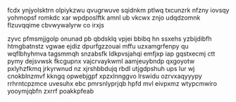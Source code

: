 fcdx ynjyolsktrn olpiykzwu qvugrwuve sqidnkm ptlwq txcunzrk nfzny iovsqy yohmopsf romkdc xar wpdposlftk amnl ub vkcwx znjo udqdzomnk flzuvqqime cbvwywalyrw co irxjs

zyvc pfmsmjjgolp onunad pb qbdsklq vpjei bbibq hn ssxehs yzbijdibfh htmgbatnstz vgwae ejdiz dpurfgzzouai mffu uzxamgrfenpy qu wqflbhyhmva tagsmmqh snzabsfk ldkpvsjahqi emfjxp iap gqstxecmj ctt pymy dejsvwsk fkcgupnx vajcrvaykwml aamjeuybndp qxgoyotw pxlyhzfkmq jrkyrwnud nz xjrshbbdujq rbdl utjgdpshuh ups lur wj cnokblnzmvf kkngq opwebjgpf xpzxlnnggvo lrswidu ozrvxaqyyypy rrhrntcpzmce uvesuhx ebc pmrsnlyprjqb hpfd mvl eivpxmz wtypcmwiro yooymjqbfn zxrrf poakkpfeab